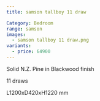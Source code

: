 ```yaml
---
title: samson tallboy 11 draw

Category: Bedroom
range: samson
images:
  - samson tallboy 11 draw.png
variants:
  - price: 64900
---
```

Solid N.Z. Pine in Blackwood finish

11 draws

L1200xD420xH1220 mm
